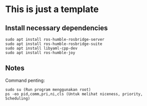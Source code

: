 # This is just a template 

## Install necessary dependencies
```
sudo apt install ros-humble-rosbridge-server
sudo apt install ros-humble-rosbridge-suite
sudo apt install libyaml-cpp-dev 
sudo apt install ros-humble-joy
```

## Notes 
Command penting:
```
sudo su (Run program menggunakan root)
ps -eo pid,comm,pri,ni,cls (Untuk melihat niceness, priority, Scheduling)
```